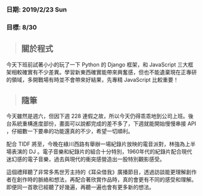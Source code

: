 ### 日期: 2019/2/23 Sun

### 目標: 8/30

> ## 關於程式

今天下班前試著小小的玩了一下 Python 的 Django 框架，和 JavaScript 三大框架相較確實有不少差異。學習新東西確實能帶來興奮感，但也不能遺棄現在正專研的領域，多開戰場有時並不會帶來好結果，先專精 JavaScript 比較重要！

> ## 隨筆

今天雖然是週六，但因下週 228 連假之故，所以今天仍得乖乖地到公司上班。後台系統重構進度部份，畫面可以說都完成的差不多了，下週就能開始慢慢串接 API ，仔細數一下要串的功能還真的不少，希望一切順利。

配合 TIDF 將至，今晚在綠川西路有舉辦一場紀錄片放映的電音派對，林強為上半場表演的 DJ 。電子音樂和紀錄片的組合十分特別，1960年代的紀錄片配合現代迷幻感的電子音樂，過去與現代的衝突感營造出一股特別觀影感受。

這個禮拜聽了非常多馬世芳主持的《耳朵借我》廣播節目，透過訪談能更理解創作者在創作時的脈絡和想法，再配合著欣賞作品時，真的會更有不同的感受和理解。即便同一首歌已經聽了好幾遍，再聽一遍也會有更多新的想法。
